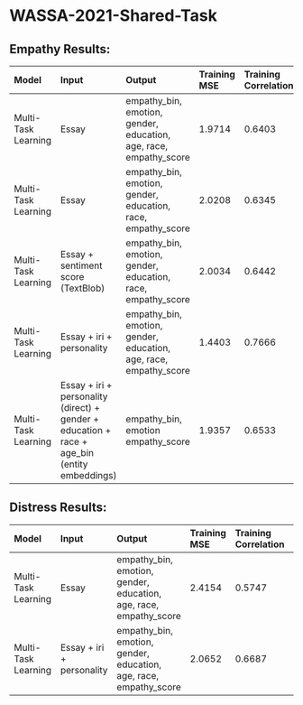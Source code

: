 # WASSA-2021-Shared-Task

## Empathy Results:

|Model|Input|Output|Training MSE|Training Correlation|Validation MSE|Validation Correlation|
|:-------|:--------|:--------|:-------|:--------|:--------|:--------|
|Multi-Task Learning|Essay|empathy_bin, emotion, gender, education, age, race, empathy_score|1.9714|0.6403|2.6818|0.4772|
|Multi-Task Learning|Essay|empathy_bin, emotion, gender, education, race, empathy_score|2.0208|0.6345|2.6589|0.4873|
|Multi-Task Learning|Essay + sentiment score (TextBlob)|empathy_bin, emotion, gender, education, race, empathy_score|2.0034|0.6442|2.6409|0.4868|
|Multi-Task Learning|Essay + iri + personality|empathy_bin, emotion, gender, education, age, race, empathy_score|1.4403|0.7666|2.5251|0.5281|
|Multi-Task Learning|Essay + iri + personality (direct) + gender + education + race + age_bin (entity embeddings)|empathy_bin, emotion empathy_score|1.9357|0.6533|2.4381|0.5414|


## Distress Results:

|Model|Input|Output|Training MSE|Training Correlation|Validation MSE|Validation Correlation|
|:-------|:--------|:-------|:--------|:--------|:--------|:--------|
|Multi-Task Learning|Essay|empathy_bin, emotion, gender, education, age, race, empathy_score|2.4154|0.5747|3.1720|0.4130|
|Multi-Task Learning|Essay + iri + personality|empathy_bin, emotion, gender, education, age, race, empathy_score|2.0652|0.6687|2.8644|0.5007|


